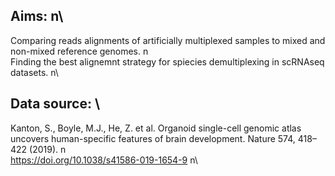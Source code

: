 ## Aims: n\
Comparing reads alignments of artificially multiplexed samples to mixed and non-mixed reference genomes. n\
Finding the best alignemnt strategy for spiecies demultiplexing in scRNAseq datasets. n\

## Data source: \
Kanton, S., Boyle, M.J., He, Z. et al. Organoid single-cell genomic atlas uncovers human-specific features of brain development. Nature 574, 418–422 (2019). n\
https://doi.org/10.1038/s41586-019-1654-9 n\
